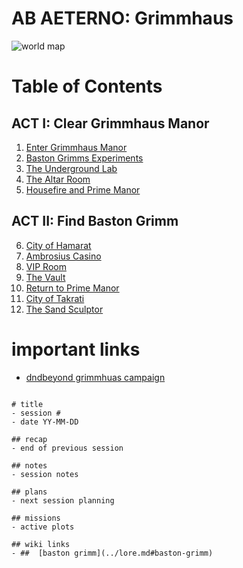 # AB AETERNO: Grimmhaus
![world map](./assets/Ab_Aeterno_World_Map.png)

# Table of Contents
## ACT I: Clear Grimmhaus Manor
1. [Enter Grimmhaus Manor](./grimmhaus/act-I/23-6-14.md)
2. [Baston Grimms Experiments](./grimmhaus/act-I/23-6-21.md)
3. [The Underground Lab](./grimmhaus/act-I/23-6-28.md)
4. [The Altar Room](./grimmhaus/act-I/23-7-5.md)
5. [Housefire and Prime Manor](./grimmhaus/act-I/23-7-12.md)
## ACT II: Find Baston Grimm
6. [City of Hamarat](./grimmhaus/act-I/23-7-17.md)
7. [Ambrosius Casino](./grimmhaus/act-I/23-7-26.md)
8. [VIP Room](./grimmhaus/act-I/23-8-2.md)
9. [The Vault](./grimmhaus/act-I/23-8-7.md)
10. [Return to Prime Manor](./grimmhaus/act-I/23-8-16.md)
11. [City of Takrati](./grimmhaus/act-I/23-8-23.md)
12. [The Sand Sculptor](./grimmhaus/act-I/23-8-30.md)

# important links
- [dndbeyond grimmhuas campaign](https://www.dndbeyond.com/campaigns/4131697)

```

# title
- session #
- date YY-MM-DD

## recap
- end of previous session

## notes
- session notes

## plans
- next session planning

## missions
- active plots

## wiki links
- ##  [baston grimm](../lore.md#baston-grimm)
```